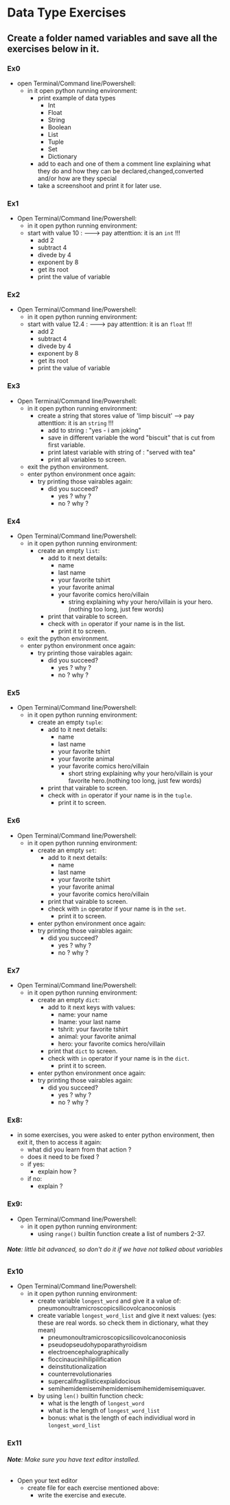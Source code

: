 # Data Type Exercises

## Create a folder named variables and save all the exercises below in it.


### Ex0

- open Terminal/Command line/Powershell:
  - in it open python running environment:
    - print example of data types
      - Int
      - Float
      - String
      - Boolean
      - List
      - Tuple
      - Set
      - Dictionary
    - add to each and one of them a comment line explaining what they do and how they can be declared,changed,converted and/or how are they special
    - take a screenshoot and print it for later use.


### Ex1

- Open Terminal/Command line/Powershell:
  - in it open python running environment:
  - start with value 10 : ---> pay attenttion: it is an `int` !!!
    - add 2
    - subtract 4
    - divede by 4
    - exponent by 8
    - get its root
    - print the value of variable


### Ex2

- Open Terminal/Command line/Powershell:
  - in it open python running environment:
  - start with value 12.4 : ---> pay attenttion: it is an `float` !!!
    - add 2
    - subtract 4
    - divede by 4
    - exponent by 8
    - get its root
    - print the value of variable

### Ex3

- Open Terminal/Command line/Powershell:
  - in it open python running environment:
    - create a string that stores value of 'limp biscuit' --> pay attenttion: it is an `string` !!!
      - add to string : "yes  - i am joking"
      - save in different variable the word "biscuit" that is cut from first variable.
      - print latest variable with string of : "served with tea"
      - print all variables to screen.
  - exit the python environment.
  - enter python environment once again:
    - try printing those vairables again:
      - did you succeed?
        - yes ? why ?
        - no  ? why ? 


### Ex4

- Open Terminal/Command line/Powershell:
  - in it open python running environment:
    - create an empty `list`:
      - add to it next details:
        - name
        - last name
        - your favorite tshirt
        - your favorite animal
        - your favorite comics hero/villain
          - string explaining why your hero/villain is your hero.(nothing too long, just few words)
      - print that vairable to screen.
      - check with `in` operator if your name is in the list.
        - print it to screen.
  - exit the python environment.
  - enter python environment once again:
    - try printing those vairables again:
      - did you succeed?
        - yes ? why ?
        - no  ? why ? 


### Ex5

- Open Terminal/Command line/Powershell:
  - in it open python running environment:
    - create an empty `tuple`:
      - add to it next details:
        - name
        - last name
        - your favorite tshirt
        - your favorite animal
        - your favorite comics hero/villain
          - short string explaining why your hero/villain is your favorite hero.(nothing too long, just few words)
      - print that vairable to screen.
      - check with `in` operator if your name is in the `tuple`.
        - print it to screen.


### Ex6

- Open Terminal/Command line/Powershell:
  - in it open python running environment:
    - create an empty `set`:
      - add to it next details:
        - name
        - last name
        - your favorite tshirt
        - your favorite animal
        - your favorite comics hero/villain
      - print that vairable to screen.
      - check with `in` operator if your name is in the `set`.
        - print it to screen.
    - enter python environment once again:
    - try printing those vairables again:
      - did you succeed?
        - yes ? why ?
        - no  ? why ? 


### Ex7

- Open Terminal/Command line/Powershell:
  - in it open python running environment:
    - create an empty `dict`:
      - add to it next keys with values:
        - name: your name
        - lname: your last name
        - tshrit: your favorite tshirt
        - animal: your favorite animal
        - hero: your favorite comics hero/villain
      - print that `dict` to screen.
      - check with `in` operator if your name is in the `dict`.
        - print it to screen.
    - enter python environment once again:
    - try printing those vairables again:
      - did you succeed?
        - yes ? why ?
        - no  ? why ? 


### Ex8:

- in some exercises, you were asked to enter python environment, then exit it, then to access it again:
  - what did you learn from that action ?
  - does it need to be fixed ?
  - if yes:
    - explain how ?
  - if no:
    - explain ?


### Ex9:

- Open Terminal/Command line/Powershell:
  - in it open python running environment:
    - using `range()` builtin function create a list of numbers 2-37.


###### **Note**: little bit advanced, so don't do it if we have not talked about variables

### Ex10

- Open Terminal/Command line/Powershell:
  - in it open python running environment:
    - create variable `longest_word` and give it a value of: pneumonoultramicroscopicsilicovolcanoconiosis
    - create variable `longest_word_list` and give it next values: (yes: these are real words. so check them in dictionary, what they mean)
      - pneumonoultramicroscopicsilicovolcanoconiosis
      - pseudopseudohypoparathyroidism 
      - electroencephalographically
      - flocci­nauci­nihili­pili­fication
      - deinstitutionalization
      - counterrevolutionaries
      - supercalifragilisticexpialidocious
      - semihemidemisemihemidemisemihemidemisemiquaver. 
    - by using `len()` builtin function check:
      -  what is the length of `longest_word`
      -  what is the length of `longest_word_list`
      -  bonus: what is the length of each individiual word in `longest_word_list`


### Ex11

###### **Note**: Make sure you have text editor installed.
- Open your text editor
  - create file for each exercise mentioned above:
    - write the exercise and execute.